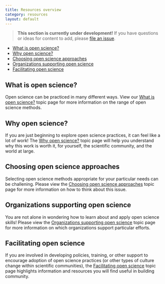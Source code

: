 ```yaml
---
title: Resources overview
category: resources
layout: default
---
```


> **This section is currently under development!**
> If you have questions or ideas for content to add,
> please [file an issue](https://github.com/chanzuckerberg/open-science/issues).

- [What is open science?](#what-is-open-science)
- [Why open science?](#why-open-science)
- [Choosing open science approaches](#choosing-open-science-approaches)
- [Organizations supporting open science](#organizations-supporting-open-science)
- [Facilitating open science](#facilitating-open-science)

## What is open science?

Open science can be practiced in many different ways.
View our [What is open science?](/open-science/resources/what_open/)
topic page for more information on the range of open science methods.

## Why open science?

If you are just beginning to explore open science practices,
it can feel like a lot of work!
The [Why open science?](/open-science/resources/what_open/)
topic page will help you understand why this work is worth it,
for yourself, the scientific community, and the world at large.

## Choosing open science approaches

Selecting open science methods appropriate for your particular needs can be challening.
Please view the
[Choosing open science approaches](/open-science/resources/choosing/)
topic page for more information on how to think about this issue.

## Organizations supporting open science

You are not alone in wondering how to learn about and apply open science skills!
Please view the 
[Organizations supporting open science](/open-science/resources/organizations/)
topic page for more information on which organizations support particular efforts.

## Facilitating open science

If you are involved in developing policies, training, or other support
to encourage adoption of open science practices
(or other types of culture change within scientific communities),
the [Facilitating open science](/open-science-resources/facilitating/)
topic page highlights information and resources you will find useful in 
building community.
